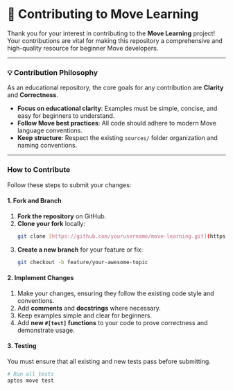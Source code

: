 # 🤝 Contributing to Move Learning

Thank you for your interest in contributing to the **Move Learning** project! Your contributions are vital for making this repository a comprehensive and high-quality resource for beginner Move developers.

---

### 💡 Contribution Philosophy

As an educational repository, the core goals for any contribution are **Clarity** and **Correctness**.

* **Focus on educational clarity**: Examples must be simple, concise, and easy for beginners to understand.
* **Follow Move best practices**: All code should adhere to modern Move language conventions.
* **Keep structure**: Respect the existing `sources/` folder organization and naming conventions.

---

### How to Contribute

Follow these steps to submit your changes:

#### 1. Fork and Branch

1.  **Fork the repository** on GitHub.
2.  **Clone your fork** locally:
    ```bash
    git clone [https://github.com/yourusername/move-learning.git](https://github.com/yourusername/move-learning.git)
    ```
3.  **Create a new branch** for your feature or fix:
    ```bash
    git checkout -b feature/your-awesome-topic
    ```

#### 2. Implement Changes

1.  Make your changes, ensuring they follow the existing code style and conventions.
2.  Add **comments** and **docstrings** where necessary.
3.  Keep examples simple and clear for beginners.
4.  Add **new `#[test]` functions** to your code to prove correctness and demonstrate usage.

#### 3. Testing

You must ensure that all existing and new tests pass before submitting.

```bash
# Run all tests
aptos move test
